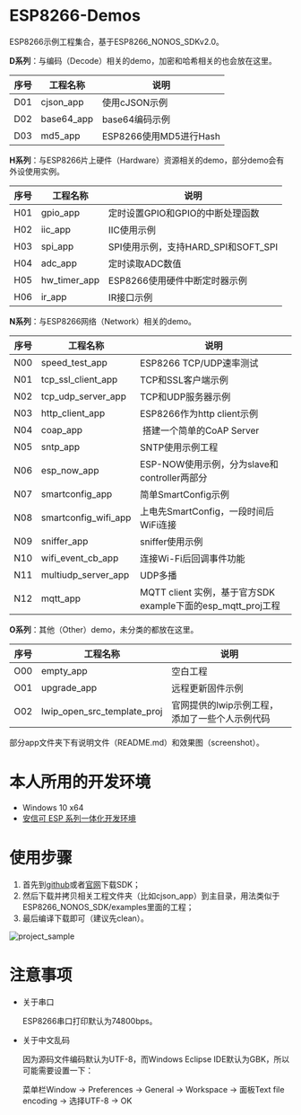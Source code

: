 # ESP8266-Demos

ESP8266示例工程集合，基于ESP8266_NONOS_SDKv2.0。

**D系列**：与编码（Decode）相关的demo，加密和哈希相关的也会放在这里。

| 序号 | 工程名称 | 说明 |
|---|---|---|
| D01 | cjson_app | 使用cJSON示例 |
| D02 | base64_app | base64编码示例 |
| D03 | md5_app | ESP8266使用MD5进行Hash |

**H系列**：与ESP8266片上硬件（Hardware）资源相关的demo，部分demo会有外设使用实例。

| 序号 | 工程名称 | 说明 |
|---|---|---|
| H01 | gpio_app | 定时设置GPIO和GPIO的中断处理函数 |
| H02 | iic_app | IIC使用示例 |
| H03 | spi_app | SPI使用示例，支持HARD_SPI和SOFT_SPI |
| H04 | adc_app| 定时读取ADC数值 |
| H05 | hw_timer_app | ESP8266使用硬件中断定时器示例 |
| H06 | ir_app | IR接口示例 |

**N系列**：与ESP8266网络（Network）相关的demo。

| 序号 | 工程名称 | 说明 |
|---|---|---|
| N00 | speed_test_app | ESP8266 TCP/UDP速率测试 |
| N01 | tcp_ssl_client_app | TCP和SSL客户端示例 |
| N02 | tcp_udp_server_app | TCP和UDP服务器示例 |
| N03 | http_client_app | ESP8266作为http client示例 |
| N04 | coap_app | 搭建一个简单的CoAP Server |
| N05 | sntp_app | SNTP使用示例工程 |
| N06 | esp_now_app | ESP-NOW使用示例，分为slave和controller两部分 |
| N07 | smartconfig_app | 简单SmartConfig示例 |
| N08 | smartconfig_wifi_app | 上电先SmartConfig，一段时间后WiFi连接 |
| N09 | sniffer_app | sniffer使用示例 |
| N10 | wifi_event_cb_app | 连接Wi-Fi后回调事件功能 |
| N11 | multiudp_server_app | UDP多播 |
| N12 | mqtt_app | MQTT client 实例，基于官方SDK example下面的esp_mqtt_proj工程 |

**O系列**：其他（Other）demo，未分类的都放在这里。

| 序号 | 工程名称 | 说明 |
|---|---|---|
| O00 | empty_app | 空白工程 |
| O01 | upgrade_app |  远程更新固件示例 |
| O02 | lwip_open_src_template_proj | 官网提供的lwip示例工程，添加了一些个人示例代码 |


部分app文件夹下有说明文件（README.md）和效果图（screenshot）。



# 本人所用的开发环境

- Windows 10 x64
- [安信可 ESP 系列一体化开发环境](http://wiki.ai-thinker.com/ai_ide_install)



# 使用步骤

1. 首先到[github](https://github.com/espressif/ESP8266_NONOS_SDK)或者[官网](http://espressif.com/zh-hans/products/hardware/esp8266ex/resources)下载SDK；
2. 然后下载并拷贝相关工程文件夹（比如cjson_app）到主目录，用法类似于ESP8266_NONOS_SDK/examples里面的工程；
3. 最后编译下载即可（建议先clean）。

![project_sample](screenshot/project_sample.png)

# 注意事项

- 关于串口

    ESP8266串口打印默认为74800bps。

- 关于中文乱码

    因为源码文件编码默认为UTF-8，而Windows Eclipse IDE默认为GBK，所以可能需要设置一下：

    菜单栏Window -> Preferences -> General -> Workspace -> 面板Text file encoding -> 选择UTF-8 -> OK

